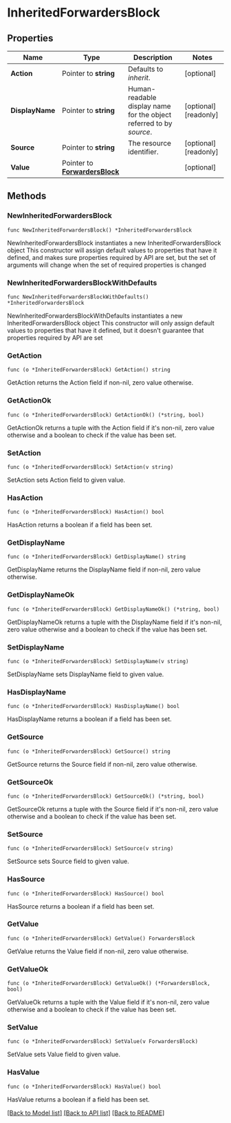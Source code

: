 # InheritedForwardersBlock

## Properties

Name | Type | Description | Notes
------------ | ------------- | ------------- | -------------
**Action** | Pointer to **string** | Defaults to _inherit_. | [optional] 
**DisplayName** | Pointer to **string** | Human-readable display name for the object referred to by _source_. | [optional] [readonly] 
**Source** | Pointer to **string** | The resource identifier. | [optional] [readonly] 
**Value** | Pointer to [**ForwardersBlock**](ForwardersBlock.md) |  | [optional] 

## Methods

### NewInheritedForwardersBlock

`func NewInheritedForwardersBlock() *InheritedForwardersBlock`

NewInheritedForwardersBlock instantiates a new InheritedForwardersBlock object
This constructor will assign default values to properties that have it defined,
and makes sure properties required by API are set, but the set of arguments
will change when the set of required properties is changed

### NewInheritedForwardersBlockWithDefaults

`func NewInheritedForwardersBlockWithDefaults() *InheritedForwardersBlock`

NewInheritedForwardersBlockWithDefaults instantiates a new InheritedForwardersBlock object
This constructor will only assign default values to properties that have it defined,
but it doesn't guarantee that properties required by API are set

### GetAction

`func (o *InheritedForwardersBlock) GetAction() string`

GetAction returns the Action field if non-nil, zero value otherwise.

### GetActionOk

`func (o *InheritedForwardersBlock) GetActionOk() (*string, bool)`

GetActionOk returns a tuple with the Action field if it's non-nil, zero value otherwise
and a boolean to check if the value has been set.

### SetAction

`func (o *InheritedForwardersBlock) SetAction(v string)`

SetAction sets Action field to given value.

### HasAction

`func (o *InheritedForwardersBlock) HasAction() bool`

HasAction returns a boolean if a field has been set.

### GetDisplayName

`func (o *InheritedForwardersBlock) GetDisplayName() string`

GetDisplayName returns the DisplayName field if non-nil, zero value otherwise.

### GetDisplayNameOk

`func (o *InheritedForwardersBlock) GetDisplayNameOk() (*string, bool)`

GetDisplayNameOk returns a tuple with the DisplayName field if it's non-nil, zero value otherwise
and a boolean to check if the value has been set.

### SetDisplayName

`func (o *InheritedForwardersBlock) SetDisplayName(v string)`

SetDisplayName sets DisplayName field to given value.

### HasDisplayName

`func (o *InheritedForwardersBlock) HasDisplayName() bool`

HasDisplayName returns a boolean if a field has been set.

### GetSource

`func (o *InheritedForwardersBlock) GetSource() string`

GetSource returns the Source field if non-nil, zero value otherwise.

### GetSourceOk

`func (o *InheritedForwardersBlock) GetSourceOk() (*string, bool)`

GetSourceOk returns a tuple with the Source field if it's non-nil, zero value otherwise
and a boolean to check if the value has been set.

### SetSource

`func (o *InheritedForwardersBlock) SetSource(v string)`

SetSource sets Source field to given value.

### HasSource

`func (o *InheritedForwardersBlock) HasSource() bool`

HasSource returns a boolean if a field has been set.

### GetValue

`func (o *InheritedForwardersBlock) GetValue() ForwardersBlock`

GetValue returns the Value field if non-nil, zero value otherwise.

### GetValueOk

`func (o *InheritedForwardersBlock) GetValueOk() (*ForwardersBlock, bool)`

GetValueOk returns a tuple with the Value field if it's non-nil, zero value otherwise
and a boolean to check if the value has been set.

### SetValue

`func (o *InheritedForwardersBlock) SetValue(v ForwardersBlock)`

SetValue sets Value field to given value.

### HasValue

`func (o *InheritedForwardersBlock) HasValue() bool`

HasValue returns a boolean if a field has been set.


[[Back to Model list]](../README.md#documentation-for-models) [[Back to API list]](../README.md#documentation-for-api-endpoints) [[Back to README]](../README.md)


